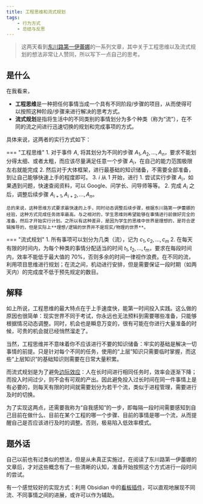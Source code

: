 ```yaml
---
title: 工程思维和流式规划
tags:
    - 行为方式
    - 总结与反思
---
```


> 这两天看到[东川路第一伊蕾娜](https://www.zhihu.com/people/23-65-18-56-56)的一系列文章，其中关于工程思维以及流式规划的想法非常让人赞同，所以写下一点自己的思考。

## 是什么

在我看来，

- **工程思维**是一种把任何事情当成一个具有不同阶段/步骤的项目，从而使得可以按照这种阶段/步骤来进行解决的思考方式。
- **流式规划**是指将生活中的不同类别的事情划分为多个种类（称为“流”），在不同的流之间进行迅速切换的规划和完成事项的方式。

具体来说，这两者的实行方式如下：

=== "工程思维"
    1. 对于事件 $A$, 将其划分为不同的步骤 $A_1, A_2, \dots, A_n$，要求不能划分得太细、或者太粗，而应该尽量满足任意一个步骤 $A_i$，在自己的能力范围极限左右就能完成
    2. 然后对于大体框架，进行最基础的知识储备，不需要全部准备，到让自己能够快速上手的程度即可。
    3. $i$ 从 $1$ 开始，进行
        1. 尝试实行步骤 $A_i$，如果遇到问题，快速查阅资料，可以 Google、问学长、问导师等等。
        2. 完成 $A_i$ 之后，调整后续步骤 $A_{i+1}, A_{i+2}, \dots, A_n$。

    总的来说，这种思维方式要求最快速的上手，同时动态调整后续步骤，根据东川路第一伊蕾娜的经验，这种方式完成任务效率最高。与之相对的，学生思维则希望能够在事情进行前做好完全的准备，然后才开始实行计划。之所以有这种差异，是因为学生的思维中世界是理想的，是符合逻辑推导的，但是实际上**理想/逻辑的世界并不是现实/物理的世界**。

=== "流式规划"
    1. 所有事项可以划分为几类（流），记为 $c_1, c_2, \dots, c_m$
    2. 在每天有限的时间内，为每个种类的事情分配适当的时间 $t_1, t_2,\dots, t_m$，要求在每段时间内，效率不能低于最大值的 70%，否则多余的时间一律视作浪费。在不同的流，利用项目思维进行规划；在流之间，机动进行安排，但是需要保证一段时期（如两天内）的完成度不低于预先规定的数目。

## 解释

如上所说，工程思维的最大特点在于上手速度快，能第一时间投入实践。这么做的原因也很简单：现实世界不同于考试，你永远也无法预料到需要哪些准备，只能够根据情况动态调整。同时，机会也是瞬息万变的，很有可能在你进行大量准备的时候，可贵的机会就已经悄然溜走了。

当然，工程思维并不意味着你不应该进行不要的知识储备：牢实的基础是解决一切事情的前提。只是针对每个不同的任务，使用的“上层”知识只需要临时掌握，而这些“上层知识”的基础知识则需要在日常大量积累。

而流式规划是为了避免[边际效应](https://en.wikipedia.org/wiki/Marginal_utility)：人在长时间进行相同任务时，效率会逐渐下降；而投入时间过少，则不会有可观的产出。因此避免投入过长时间在同一件事情上是有必要的，则每天有限的时间就需要划分为若干个流，类似于进程管理，需要进行及时的切换。

为了实现这两点，还需要我称为“自我感知”的一步，即每隔一段时间需要感知到自己目前在做什么、目前在某个工程的哪一个步骤、目前的事情是哪一个流，从而提醒自己是否应该进行及时的调整。否则，极易陷入低效率模式。

## 题外话

自己以前也有过类似的想法，但是从未真正实施过，在阅读了东川路第一伊蕾娜的文章后，才对这些概念有了一些清晰的认知，准备开始按照这个方式进行一段时间的尝试。

有一个感觉较好的实现方式：利用 Obsidian 中的[看板插件](https://github.com/mgmeyers/obsidian-kanban)，可以直观地展现不同流、不同事情之间的进展，或许可以作为辅助。
